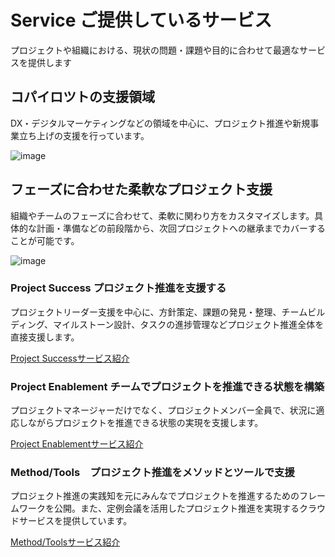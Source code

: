 # Service ご提供しているサービス

プロジェクトや組織における、現状の問題・課題や目的に合わせて最適なサービスを提供します

## コパイロツトの支援領域
DX・デジタルマーケティングなどの領域を中心に、プロジェクト推進や新規事業立ち上げの支援を行っています。

![image](https://github.com/copilot-jp/copilot-jp-prototype/assets/77031650/6edd8cac-1e0b-4db5-b582-192f7e0285bf)

## フェーズに合わせた柔軟なプロジェクト支援

組織やチームのフェーズに合わせて、柔軟に関わり方をカスタマイズします。具体的な計画・準備などの前段階から、次回プロジェクトへの継承までカバーすることが可能です。

![image](https://github.com/copilot-jp/copilot-jp-prototype/assets/77031650/d630df39-22c2-471e-9413-6df7e723ec22)

### Project Success プロジェクト推進を支援する

プロジェクトリーダー支援を中心に、方針策定、課題の発見・整理、チームビルディング、マイルストーン設計、タスクの進捗管理などプロジェクト推進全体を直接支援します。

[Project Successサービス紹介](./services/project-success.md)

### Project Enablement チームでプロジェクトを推進できる状態を構築

プロジェクトマネージャーだけでなく、プロジェクトメンバー全員で、状況に適応しながらプロジェクトを推進できる状態の実現を支援します。

[Project Enablementサービス紹介](./services/knowledge.md)

### Method/Tools　プロジェクト推進をメソッドとツールで支援
プロジェクト推進の実践知を元にみんなでプロジェクトを推進するためのフレームワークを公開。また、定例会議を活用したプロジェクト推進を実現するクラウドサービスを提供しています。

[Method/Toolsサービス紹介](./services/method.md)
